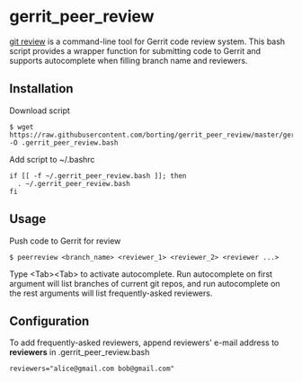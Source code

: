 # gerrit_peer_review

[git review](https://www.mediawiki.org/wiki/Gerrit/git-review) is a command-line tool for Gerrit code review system.
This bash script provides a wrapper function for submitting code to Gerrit and supports autocomplete when filling branch name and reviewers.

## Installation

Download script
```
$ wget https://raw.githubusercontent.com/borting/gerrit_peer_review/master/gerrit_peer_review.bash -O .gerrit_peer_review.bash
```

Add script to ~/.bashrc
```
if [[ -f ~/.gerrit_peer_review.bash ]]; then
  . ~/.gerrit_peer_review.bash
fi
```

## Usage

Push code to Gerrit for review
```
$ peerreview <branch_name> <reviewer_1> <reviewer_2> <reviewer ...>
```
Type \<Tab\>\<Tab\> to activate autocomplete.
Run autocomplete on first argument will list branches of current git repos, and run autocomplete on the rest arguments will list frequently-asked reviewers.

## Configuration
To add frequently-asked reviewers, append reviewers' e-mail address to **reviewers** in .gerrit_peer_review.bash
```
reviewers="alice@gmail.com bob@gmail.com"
```
